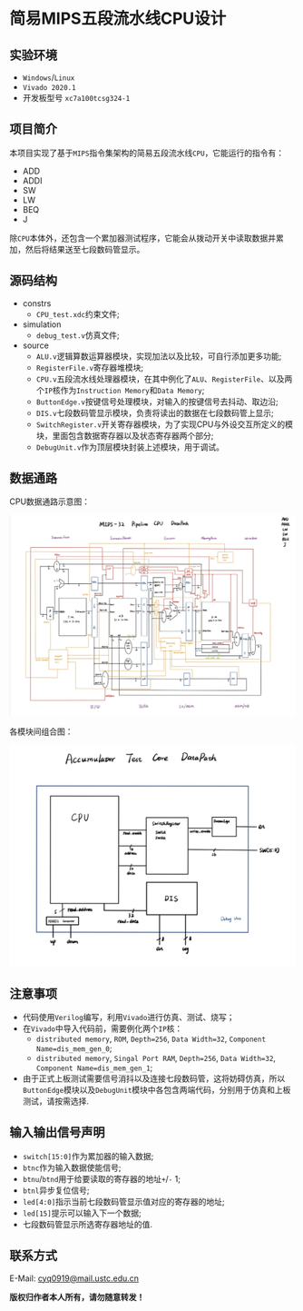 # 简易MIPS五段流水线CPU设计

## 实验环境

- `Windows`/`Linux`
- `Vivado 2020.1`
- 开发板型号 `xc7a100tcsg324-1`

## 项目简介

本项目实现了基于`MIPS`指令集架构的简易五段流水线`CPU`，它能运行的指令有：

- ADD
- ADDI
- SW
- LW
- BEQ
- J
  
除`CPU`本体外，还包含一个累加器测试程序，它能会从拨动开关中读取数据并累加，然后将结果送至七段数码管显示。

## 源码结构

- constrs
  - `CPU_test.xdc`约束文件;
- simulation
  - `debug_test.v`仿真文件;
- source
  - `ALU.v`逻辑算数运算器模块，实现加法以及比较，可自行添加更多功能;
  - `RegisterFile.v`寄存器堆模块;
  - `CPU.v`五段流水线处理器模块，在其中例化了`ALU`、`RegisterFile`、以及两个`IP`核作为`Instruction Memory`和`Data Memory`;
  - `ButtonEdge.v`按键信号处理模块，对输入的按键信号去抖动、取边沿;
  - `DIS.v`七段数码管显示模块，负责将读出的数据在七段数码管上显示;
  - `SwitchRegister.v`开关寄存器模块，为了实现CPU与外设交互所定义的模块，里面包含数据寄存器以及状态寄存器两个部分;
  - `DebugUnit.v`作为顶层模块封装上述模块，用于调试。

## 数据通路

CPU数据通路示意图：

![Data_Path](/pictures/Data_Path.PNG)

各模块间组合图：

![Modules](/pictures/Modules.PNG)

## 注意事项

- 代码使用`Verilog`编写，利用`Vivado`进行仿真、测试、烧写；
- 在`Vivado`中导入代码前，需要例化两个`IP`核：
  - `distributed memory`, `ROM`, `Depth=256`, `Data Width=32`, `Component Name=dis_mem_gen_0`;
  - `distributed memory`, `Singal Port RAM`, `Depth=256`, `Data Width=32`, `Component Name=dis_mem_gen_1`;
- 由于正式上板测试需要信号消抖以及连接七段数码管，这将妨碍仿真，所以`ButtonEdge`模块以及`DebugUnit`模块中各包含两端代码，分别用于仿真和上板测试，请按需选择.

## 输入输出信号声明

- `switch[15:0]`作为累加器的输入数据;
- `btnc`作为输入数据使能信号;
- `btnu`/`btnd`用于给要读取的寄存器的地址`+`/`-` 1;
- `btnl`异步复位信号;
- `led[4:0]`指示当前七段数码管显示值对应的寄存器的地址;
- `led[15]`提示可以输入下一个数据;
- 七段数码管显示所选寄存器地址的值.

## 联系方式

E-Mail: cyq0919@mail.ustc.edu.cn

**版权归作者本人所有，请勿随意转发！**